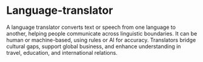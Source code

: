 # Language-translator
A language translator converts text or speech from one language to another, helping people communicate across linguistic boundaries. It can be human or machine-based, using rules or AI for accuracy. Translators bridge cultural gaps, support global business, and enhance understanding in travel, education, and international relations.

